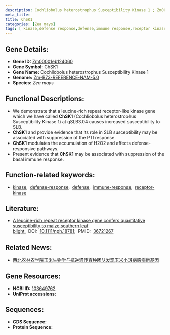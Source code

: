 ```yaml
---
description: Cochliobolus heterostrophus Susceptibility Kinase 1 ; Zm00001eb124060 ; Zea mays
meta_title:
title: ChSK1
categories: [Zea mays]
tags: [ kinase,defense response,defense,immune response,receptor kinase ]
---
```


## Gene Details:
- **Gene ID:**	[Zm00001eb124060](https://www.maizegdb.org/gene_center/gene/Zm00001eb124060)
- **Gene Symbol:** ChSK1
- **Gene Name:** Cochliobolus heterostrophus Susceptibility Kinase 1
- **Genome:** [Zm-B73-REFERENCE-NAM-5.0](https://www.maizegdb.org/genome/assembly/Zm-B73-REFERENCE-NAM-5.0)
- **Species:** *Zea mays*

## Functional Descriptions:
   - We demonstrate that a leucine-rich repeat receptor-like kinase gene which we have called **ChSK1** (Cochliobolus heterostrophus Susceptibility Kinase 1) at qSLB3.04 causes increased susceptibility to SLB.
   - **ChSK1** and provide evidence that its role in SLB susceptibility may be associated with suppression of the PTI response.
   - **ChSK1** modulates the accumulation of H2O2 and affects defense-responsive pathways.
   - Present evidence that **ChSK1** may be associated with suppression of the basal immune response.

## Function-related keywords:
- [kinase](/tags/kinase/),&nbsp;&nbsp;[defense-response](/tags/defense-response/),&nbsp;&nbsp;[defense](/tags/defense/),&nbsp;&nbsp;[immune-response](/tags/immune-response/),&nbsp;&nbsp;[receptor-kinase](/tags/receptor-kinase/)

## Literature:
   - [A leucine-rich repeat receptor kinase gene confers quantitative susceptibility to maize southern leaf blight.]( https://nph.onlinelibrary.wiley.com/doi/10.1111/nph.18781)&nbsp;&nbsp;DOI:&nbsp;&nbsp;[10.1111/nph.18781](https://nph.onlinelibrary.wiley.com/doi/10.1111/nph.18781);&nbsp;&nbsp;PMID:&nbsp;&nbsp;[36721267](https://pubmed.ncbi.nlm.nih.gov/36721267/)

## Related News:
   - [西北农林农学院玉米生物学与抗逆遗传育种团队发现玉米小斑病感病新基因](https://mp.weixin.qq.com/s?__biz=MzIyOTY2NDYyNQ==&mid=2247564904&idx=6&sn=b0ba6f76d25f5eb3f8cb21ea2076933e&chksm=e8bc8c76dfcb0560be6440b119d114e8c1e3349dddaf7c9b591f0e08e263c3c3c4c00970d085&scene=27#wechat_redirect)

## Gene Resources:
- **NCBI ID:** [103649762](https://www.ncbi.nlm.nih.gov/gene/?term=103649762)
- **UniProt accessions:** [](https://www.uniprot.org/uniprotkb//entry)



## Sequences:
- **CDS Sequence:**
- **Protein Sequence:**
